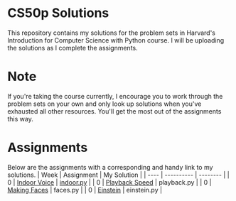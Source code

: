 # CS50p Solutions
This repository contains my solutions for the problem sets in Harvard's Introduction for Computer Science with Python course. I will be uploading the solutions as I complete the assignments.

# Note
If you're taking the course currently, I encourage you to work through the problem sets on your own and only look up solutions when you've exhausted all other resources. You'll get the most out of the assignments this way.

# Assignments
Below are the assignments with a corresponding and handy link to my solutions.
| Week | Assignment | My Solution |
| ---- | ---------- | -------- |
| 0 | [Indoor Voice](https://cs50.harvard.edu/python/2022/psets/0/indoor/) | [indoor.py](https://github.com/cheksumhov/cs50p-solutions/blob/main/Week%200/indoor.py) |
| 0 | [Playback Speed](https://cs50.harvard.edu/python/2022/psets/0/playback/) | playback.py |
| 0 | [Making Faces](https://cs50.harvard.edu/python/2022/psets/0/faces/) | faces.py |
| 0 | [Einstein](https://cs50.harvard.edu/python/2022/psets/0/einstein/) | einstein.py |
